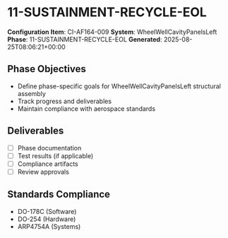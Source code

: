 # 11-SUSTAINMENT-RECYCLE-EOL

**Configuration Item**: CI-AF164-009
**System**: WheelWellCavityPanelsLeft
**Phase**: 11-SUSTAINMENT-RECYCLE-EOL
**Generated**: 2025-08-25T08:06:21+00:00

## Phase Objectives
- Define phase-specific goals for WheelWellCavityPanelsLeft structural assembly
- Track progress and deliverables
- Maintain compliance with aerospace standards

## Deliverables
- [ ] Phase documentation
- [ ] Test results (if applicable)
- [ ] Compliance artifacts
- [ ] Review approvals

## Standards Compliance
- DO-178C (Software)
- DO-254 (Hardware)
- ARP4754A (Systems)

